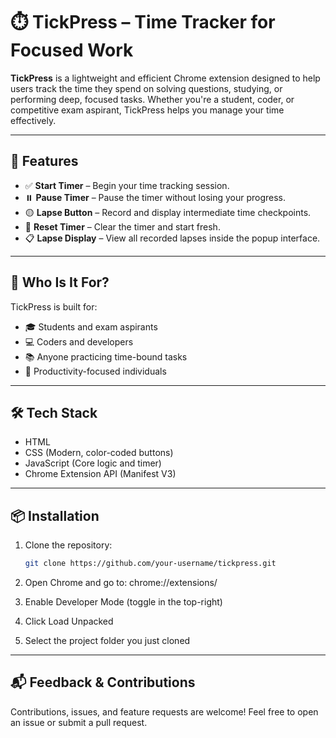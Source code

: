 # ⏱️ TickPress – Time Tracker for Focused Work

**TickPress** is a lightweight and efficient Chrome extension designed to help users track the time they spend on solving questions, studying, or performing deep, focused tasks. Whether you're a student, coder, or competitive exam aspirant, TickPress helps you manage your time effectively.

---

## 🧩 Features

- ✅ **Start Timer** – Begin your time tracking session.
- ⏸️ **Pause Timer** – Pause the timer without losing your progress.
- 🟡 **Lapse Button** – Record and display intermediate time checkpoints.
- 🔄 **Reset Timer** – Clear the timer and start fresh.
- 📋 **Lapse Display** – View all recorded lapses inside the popup interface.

---

## 👥 Who Is It For?

TickPress is built for:
- 🎓 Students and exam aspirants
- 💻 Coders and developers
- 📚 Anyone practicing time-bound tasks
- 🚀 Productivity-focused individuals

---

## 🛠️ Tech Stack

- HTML
- CSS (Modern, color-coded buttons)
- JavaScript (Core logic and timer)
- Chrome Extension API (Manifest V3)

---

## 📦 Installation

1. Clone the repository:
   ```bash
   git clone https://github.com/your-username/tickpress.git
2. Open Chrome and go to: chrome://extensions/

3. Enable Developer Mode (toggle in the top-right)

4. Click Load Unpacked

5. Select the project folder you just cloned

---

## 📬 Feedback & Contributions
Contributions, issues, and feature requests are welcome!
Feel free to open an issue or submit a pull request.